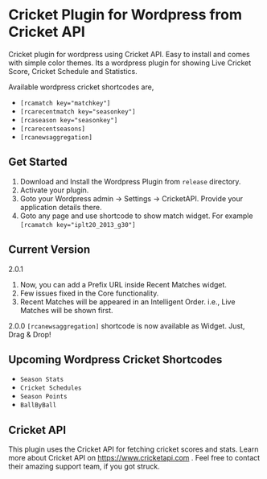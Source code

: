 # Cricket Plugin for Wordpress from Cricket API
Cricket plugin for wordpress using Cricket API.  Easy to install and comes with simple color themes. Its a wordpress plugin for showing Live Cricket Score, Cricket Schedule and Statistics.

Available wordpress cricket shortcodes are,
* `[rcamatch key="matchkey"]`
* `[rcarecentmatch key="seasonkey"]`
* `[rcaseason key="seasonkey"]`
* `[rcarecentseasons]`
* `[rcanewsaggregation]`

## Get Started
1. Download and Install the Wordpress Plugin from `release` directory.
2. Activate your plugin.
3. Goto your Wordpress admin -> Settings -> CricketAPI. Provide your application details there.
4. Goto any page and use shortcode to show match widget. For example `[rcamatch key="iplt20_2013_g30"]`

## Current Version
2.0.1

1. Now, you can add a Prefix URL inside Recent Matches widget.
2. Few issues fixed in the Core functionality.
3. Recent Matches will be appeared in an Intelligent Order. i.e., Live Matches will be shown first.

2.0.0
`[rcanewsaggregation]` shortcode is now available as Widget. Just, Drag & Drop!

## Upcoming Wordpress Cricket Shortcodes
* `Season Stats`
* `Cricket Schedules`
* `Season Points`
* `BallByBall`

## Cricket API
This plugin uses the Cricket API for fetching cricket scores and stats. Learn more about Cricket API on https://www.cricketapi.com . Feel free to contact their amazing support team, if you got struck.